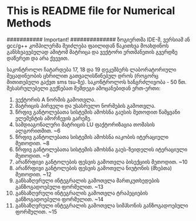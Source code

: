 # This is README file for Numerical Methods
########### Important! ##############
ზოგიერთმა IDE-მ, ვერსიამ ან gcc/g++ კომპილერმა შეიძლება ფაილიდან წაკითხვა მოახდინოს განსხვავებულად
ამიტომ მატრიცა და ვექტორი ერთმანეთის გვერდზე დაწერეთ და არა ქვევით.

საკონტროლო ჩატარდება 17, 18 და 19 დეკემბერს ლაბორატორიული 
მეცადინეობის ცხრილით გათვალისწინებულ დროს (როგორც მითითებული გაქვთ sms tsu-ზე).
საკონტროლოს ხანგრძლივობა - 50 წთ. შესასრულებელი გექნებათ შემდეგი ამოცანებიდან ერთ-ერთი:

1. ვექტორის A ნორმის გამოთვლა. 
2. მატრიცის პირველი და უსასრულო ნორმების გამოთვლა. 
3. წრფივ განტოლებათა სისტემის ამოხსნა გაუსის მეთოდით წამყვანი ელემენტის ამორჩევის გარეშე.
6. სამდიაგონალური მატრიცის LU ფაქტორიზაცია თომასის ალგორითმით. ~6
8. წრფივ განტოლებათა სისტემის ამოხსნა იაკობის იტერაციული მეთოდით. ~8
9. წრფივ განტოლებათა სისტემის ამოხსნა გაუს-ზეიდელის იტერაციული მეთოდით. ~9
10. არაწრფივი განტოლების ფესვის გამოთვლა ბისექციის მეთოდით. ~10
12. არაწრფივი განტოლების ფესვის გამოთვლა ნიუტონის (მხებთა) მეთოდით. ~12
13. განსაზღვრული ინტეგრალის გამოთვლა მართკუთხედების განზოგადოებული ფორმულით. ~13
14. განსაზღვრული ინტეგრალის გამოთვლა ტრაპეციების განზოგადოებული ფორმულით. ~14
15. განსაზღვრული ინტეგრალის გამოთვლა სიმპსონის განზოგადოებული ფორმულით. ~15
